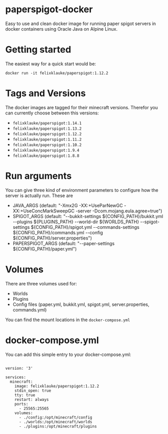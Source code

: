# paperspigot-docker
Easy to use and clean docker image for running paper spigot servers in docker containers using Oracle Java on Alpine Linux. 

# Getting started
The easiest way for a quick start would be:
```
docker run -it felixklauke/paperspigot:1.12.2
```

# Tags and Versions
The docker images are tagged for their minecraft versions. Therefor you can currently choose between this versions:
- `felixklauke/paperspigot:1.14.1` 
- `felixklauke/paperspigot:1.13.2` 
- `felixklauke/paperspigot:1.12.2`
- `felixklauke/paperspigot:1.11.2`
- `felixklauke/paperspigot:1.10.2`
- `felixklauke/paperspigot:1.9.4`
- `felixklauke/paperspigot:1.8.8`

# Run arguments
You can give three kind of environment parameters to configure how the server is actually run. These are
- JAVA_ARGS (default: "-Xmx2G -XX:+UseParNewGC -XX:+UseConcMarkSweepGC -server -Dcom.mojang.eula.agree=true")
- SPIGOT_ARGS (default: "--bukkit-settings ${CONFIG_PATH}/bukkit.yml --plugins ${PLUGINS_PATH} --world-dir ${WORLDS_PATH} --spigot-settings ${CONFIG_PATH}/spigot.yml --commands-settings ${CONFIG_PATH}/commands.yml --config ${CONFIG_PATH}/server.properties")
- PAPERSPIGOT_ARGS (default: "--paper-settings ${CONFIG_PATH}/paper.yml")

# Volumes
There are three volumes used for:
- Worlds
- Plugins
- Config files (paper.yml, bukkit.yml, spigot.yml, server.properties, commands.yml)

You can find the mount locations in the `docker-compose.yml`

# docker-compose.yml
You can add this simple entry to your docker-compose.yml:
```

version: '3'

services:
  minecraft:
    image: felixklauke/paperspigot:1.12.2
    stdin_open: true
    tty: true
    restart: always
    ports:
      - 25565:25565
    volumes:
      - ./config:/opt/minecraft/config
      - ./worlds:/opt/minecraft/worlds
      - ./plugins:/opt/minecraft/plugins
```
